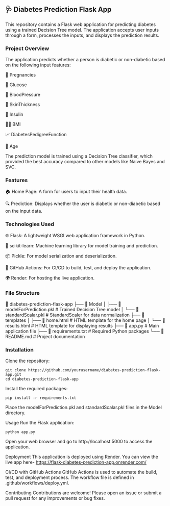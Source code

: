 ## 🩺 Diabetes Prediction Flask App
This repository contains a Flask web application for predicting diabetes using a trained Decision Tree model. The application accepts user inputs through a form, processes the inputs, and displays the prediction results.

### Project Overview

The application predicts whether a person is diabetic or non-diabetic based on the following input features:

🤰 Pregnancies

🍬 Glucose

💉 BloodPressure

🧴 SkinThickness

💉 Insulin

🏋️‍♀️ BMI

📈 DiabetesPedigreeFunction

🎂 Age

The prediction model is trained using a Decision Tree classifier, which provided the best accuracy compared to other models like Naive Bayes and SVC.

### Features

🏠 Home Page: A form for users to input their health data.

🔍 Prediction: Displays whether the user is diabetic or non-diabetic based on the input data.

### Technologies Used

🌐 Flask: A lightweight WSGI web application framework in Python.

🧠 scikit-learn: Machine learning library for model training and prediction.

📦 Pickle: For model serialization and deserialization.

🚀 GitHub Actions: For CI/CD to build, test, and deploy the application.

🌍 Render: For hosting the live application.

### File Structure

📂 diabetes-prediction-flask-app
├── 📁 Model
│   ├── 📝 modelForPrediction.pkl        # Trained Decision Tree model
│   └── 📝 standardScalar.pkl            # StandardScaler for data normalization
├── 📁 templates
│   ├── 📝 home.html                     # HTML template for the home page
│   └── 📝 results.html                  # HTML template for displaying results
├── 📝 app.py                            # Main application file
├── 📝 requirements.txt                  # Required Python packages
└── 📝 README.md                         # Project documentation

### Installation

Clone the repository:

```
git clone https://github.com/yourusername/diabetes-prediction-flask-app.git
cd diabetes-prediction-flask-app
```
Install the required packages:

```
pip install -r requirements.txt
```
Place the modelForPrediction.pkl and standardScalar.pkl files in the Model directory.

Usage
Run the Flask application:

```
python app.py
```
Open your web browser and go to http://localhost:5000 to access the application.

Deployment
This application is deployed using Render. You can view the live app here- https://flask-diabetes-prediction-app.onrender.com/

CI/CD with GitHub Actions
GitHub Actions is used to automate the build, test, and deployment process. The workflow file is defined in .github/workflows/deploy.yml.

Contributing
Contributions are welcome! Please open an issue or submit a pull request for any improvements or bug fixes.

